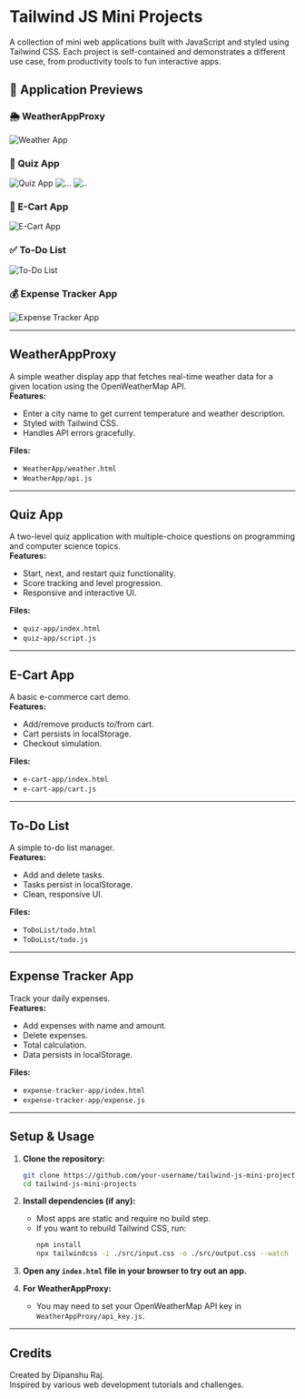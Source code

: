 # Tailwind JS Mini Projects

A collection of mini web applications built with JavaScript and styled using Tailwind CSS. Each project is self-contained and demonstrates a different use case, from productivity tools to fun interactive apps.

## 📸 Application Previews

### 🌦️ WeatherAppProxy
![Weather App](./assets/weather.png)

### 🧠 Quiz App
![Quiz App](./assets/quiz-1.png)
![...](./assets/quiz-2.png)
![..](./assets/quiz-3.png)

### 🛒 E-Cart App
![E-Cart App](./assets/Screenshot(193).png)

### ✅ To-Do List
![To-Do List](./assets/Screenshot(194).png)

### 💰 Expense Tracker App
![Expense Tracker App](./assets/image.png)



---

## WeatherAppProxy

A simple weather display app that fetches real-time weather data for a given location using the OpenWeatherMap API.  
**Features:**
- Enter a city name to get current temperature and weather description.
- Styled with Tailwind CSS.
- Handles API errors gracefully.

**Files:**  
- `WeatherApp/weather.html`  
- `WeatherApp/api.js`  

---

## Quiz App

A two-level quiz application with multiple-choice questions on programming and computer science topics.  
**Features:**
- Start, next, and restart quiz functionality.
- Score tracking and level progression.
- Responsive and interactive UI.

**Files:**  
- `quiz-app/index.html`  
- `quiz-app/script.js`

---

## E-Cart App

A basic e-commerce cart demo.  
**Features:**
- Add/remove products to/from cart.
- Cart persists in localStorage.
- Checkout simulation.

**Files:**  
- `e-cart-app/index.html`  
- `e-cart-app/cart.js`

---

## To-Do List

A simple to-do list manager.  
**Features:**
- Add and delete tasks.
- Tasks persist in localStorage.
- Clean, responsive UI.

**Files:**  
- `ToDoList/todo.html`  
- `ToDoList/todo.js`

---

## Expense Tracker App

Track your daily expenses.  
**Features:**
- Add expenses with name and amount.
- Delete expenses.
- Total calculation.
- Data persists in localStorage.

**Files:**  
- `expense-tracker-app/index.html`  
- `expense-tracker-app/expense.js`

---

## Setup & Usage

1. **Clone the repository:**
   ```sh
   git clone https://github.com/your-username/tailwind-js-mini-projects.git
   cd tailwind-js-mini-projects
   ```

2. **Install dependencies (if any):**
   - Most apps are static and require no build step.
   - If you want to rebuild Tailwind CSS, run:
     ```sh
     npm install
     npx tailwindcss -i ./src/input.css -o ./src/output.css --watch
     ```

3. **Open any `index.html` file in your browser to try out an app.**

4. **For WeatherAppProxy:**  
   - You may need to set your OpenWeatherMap API key in `WeatherAppProxy/api_key.js`.

---

## Credits

Created by Dipanshu Raj.  
Inspired by various web development tutorials and challenges.
